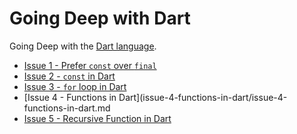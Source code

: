 # Going Deep with Dart

Going Deep with the [Dart language](https://dart.dev).

* [Issue 1 - Prefer `const` over `final`](issue-1-prefer-const-over-final/issue-1-prefer-const-over-final.md)
* [Issue 2 - `const` in Dart](issue-2-const-in-dart/issue-2-const-in-dart.md)
* [Issue 3 - `for` loop in Dart](issue-3-for-loop-in-dart/issue-3-for-loop-in-dart.md)
* [Issue 4 - Functions in Dart](issue-4-functions-in-dart/issue-4-functions-in-dart.md
* [Issue 5 - Recursive Function in Dart](#issue-5-recursive-functions-in-dart/issue-5-recursive-functions-in-dart.md)
